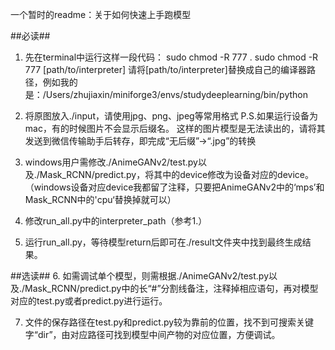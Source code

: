 一个暂时的readme：关于如何快速上手跑模型

  ##必读##
1. 先在terminal中运行这样一段代码：
   sudo chmod -R 777 .
   sudo chmod -R 777 [path/to/interpreter]
   请将[path/to/interpreter]替换成自己的编译器路径，例如我的是：/Users/zhujiaxin/miniforge3/envs/studydeeplearning/bin/python

2. 将原图放入./input，请使用jpg、png、jpeg等常用格式
   P.S.如果运行设备为mac，有的时候图片不会显示后缀名。
       这样的图片模型是无法读出的，请将其发送到微信传输助手后转存，即完成“无后缀”→“.jpg”的转换
   
3. windows用户需修改./AnimeGANv2/test.py以及./Mask_RCNN/predict.py，将其中的device修改为设备对应的device。
   （windows设备对应device我都留了注释，只要把AnimeGANv2中的‘mps’和Mask_RCNN中的'cpu‘替换掉就可以）

4. 修改run_all.py中的interpreter_path（参考1.）
   
5. 运行run_all.py，等待模型return后即可在./result文件夹中找到最终生成结果。

  ##选读##
6. 如需调试单个模型，则需根据./AnimeGANv2/test.py以及./Mask_RCNN/predict.py中的长“#”分割线备注，注释掉相应语句，再对模型对应的test.py或者predict.py进行运行。

7. 文件的保存路径在test.py和predict.py较为靠前的位置，找不到可搜索关键字“dir”，由对应路径可找到模型中间产物的对应位置，方便调试。
